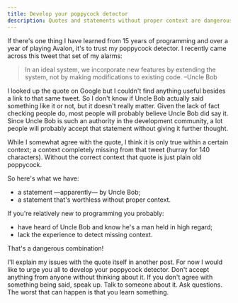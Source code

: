 ```yaml
---
title: Develop your poppycock detector
description: Quotes and statements without proper context are dangerous. Especially if they seem to be from someone held in high regard.
---
```

If there's one thing I have learned from 15 years of programming and over a year of playing Avalon, it's to trust my poppycock detector. I recently came across this tweet that set of my alarms:

>In an ideal system, we incorporate new features by extending the system, not by making modifications to existing code. –Uncle Bob

I looked up the quote on Google but I couldn't find anything useful besides a link to that same tweet. So I don't know if Uncle Bob actually said something like it or not, but it doesn't really matter. Given the lack of fact checking people do, most people will probably believe Uncle Bob did say it. Since Uncle Bob is such an authority in the development community, a lot people will probably accept that statement without giving it further thought.

While I somewhat agree with the quote, I think it is only true within a certain context; a context completely missing from that tweet (hurray for 140 characters). Without the correct context that quote is just plain old poppycock.

So here's what we have:

* a statement —apparently— by Uncle Bob;
* a statement that's worthless without proper context.

If you're relatively new to programming you probably:

* have heard of Uncle Bob and know he's a man held in high regard;
* lack the experience to detect missing context.

That's a dangerous combination!

I'll explain my issues with the quote itself in another post. For now I would like to urge you all to develop your poppycock detector. Don't accept anything from anyone without thinking about it. If you don't agree with something being said, speak up. Talk to someone about it. Ask questions. The worst that can happen is that you learn something.